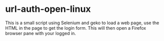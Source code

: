 # url-auth-open-linux
This is a small script using Selenium and geko to load a web page, use the HTML in the page to get the login form. This will then open a Firefox browser pane with your logged in.
